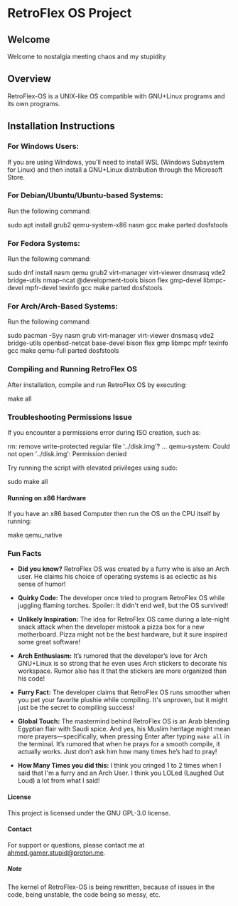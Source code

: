 # RetroFlex OS Project

## Welcome
Welcome to nostalgia meeting chaos and my stupidity

## Overview
RetroFlex-OS is a UNIX-like OS compatible with GNU+Linux programs and its own programs.

## Installation Instructions

### For Windows Users:
If you are using Windows, you'll need to install WSL (Windows Subsystem for Linux) and then install a GNU+Linux distribution through the Microsoft Store.

### For Debian/Ubuntu/Ubuntu-based Systems:
Run the following command:

sudo apt install grub2 qemu-system-x86 nasm gcc make parted dosfstools

### For Fedora Systems:

Run the following command:

sudo dnf install nasm qemu grub2 virt-manager virt-viewer dnsmasq vde2 bridge-utils nmap-ncat @development-tools bison flex gmp-devel libmpc-devel mpfr-devel texinfo gcc make parted dosfstools

### For Arch/Arch-Based Systems:

Run the following command:

sudo pacman -Syy nasm grub virt-manager virt-viewer dnsmasq vde2 bridge-utils openbsd-netcat base-devel bison flex gmp libmpc mpfr texinfo gcc make qemu-full parted dosfstools

### Compiling and Running RetroFlex OS

After installation, compile and run RetroFlex OS by executing:

make all

### Troubleshooting Permissions Issue

If you encounter a permissions error during ISO creation, such as:

rm: remove write-protected regular file '../disk.img'?
...
qemu-system: Could not open '../disk.img': Permission denied

Try running the script with elevated privileges using sudo:

sudo make all

#### Running on x86 Hardware

If you have an x86 based Computer then run the OS on the CPU itself by running:

make qemu_native

### Fun Facts

- **Did you know?** RetroFlex OS was created by a furry who is also an Arch user. He claims his choice of operating systems is as eclectic as his sense of humor!

- **Quirky Code:** The developer once tried to program RetroFlex OS while juggling flaming torches. Spoiler: It didn't end well, but the OS survived!

- **Unlikely Inspiration:** The idea for RetroFlex OS came during a late-night snack attack when the developer mistook a pizza box for a new motherboard. Pizza might not be the best hardware, but it sure inspired some great software!

- **Arch Enthusiasm:** It’s rumored that the developer’s love for Arch GNU+Linux is so strong that he even uses Arch stickers to decorate his workspace. Rumor also has it that the stickers are more organized than his code!

- **Furry Fact:** The developer claims that RetroFlex OS runs smoother when you pet your favorite plushie while compiling. It's unproven, but it might just be the secret to compiling success!

- **Global Touch:** The mastermind behind RetroFlex OS is an Arab blending Egyptian flair with Saudi spice. And yes, his Muslim heritage might mean more prayers—specifically, when pressing Enter after typing `make all` in the terminal. It’s rumored that when he prays for a smooth compile, it actually works. Just don’t ask him how many times he’s had to pray!

- **How Many Times you did this:** I think you cringed 1 to 2 times when I said that I'm a furry and an Arch User. I think you LOLed (Laughed Out Loud) a lot from what I said!

#### License

This project is licensed under the GNU GPL-3.0 license.

#### Contact

For support or questions, please contact me at ahmed.gamer.stupid@proton.me.

##### Note

The kernel of RetroFlex-OS is being rewritten, because of issues in the code, being unstable, the code being so messy, etc.
